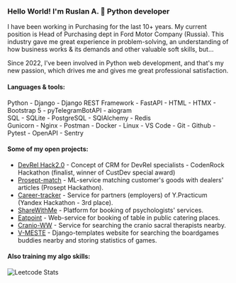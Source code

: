 ### Hello World! I'm Ruslan A. 👋 Python developer
I have been working in Purchasing for the last 10+ years. My current position is Head of Purchasing dept in Ford Motor Company (Russia). This industry gave me great experience in problem-solving, an understanding of how business works & its demands and other valuable soft skills, but...

Since 2022, I've been involved in Python web development, and that's my new passion, which drives me and gives me great professional satisfaction.

#### Languages & tools:
Python - Django - Django REST Framework - FastAPI - HTML - HTMX - Bootstrap 5 - pyTelegramBotAPI - aiogram <br>
SQL - SQLite - PostgreSQL - SQlAlchemy - Redis <br>
Gunicorn - Nginx - Postman - Docker - Linux - VS Code - Git - Github - Pytest - OpenAPI - Sentry

#### Some of my open projects:
- [DevRel Hack2.0](https://github.com/DevRel-hack/backend) - Concept of CRM for DevRel specialists - CodenRock Hackathon (finalist, winner of CustDev special award)
- [Prosept-match](https://github.com/hackathone-prosept-team2/backend_django) - ML-service matching customer's goods with dealers' articles (Prosept Hackathon).
- [Career-tracker](https://github.com/yandex-hackathon-career-track/backend) - Service for partners (employers) of Y.Practicum (Yandex Hackathon - 3rd place).
- [ShareWithMe](https://github.com/services-psychologists-psychotherapists/backend) - Platform for booking of psychologists' services.
- [Eatpoint](https://github.com/finding-and-booking-tables-restaurants/eatpoint-backend) - Web-service for booking of table in public catering places.
- [Cranio-WW](https://github.com/Cranio-worldwide/backend) - Service for searching the cranio sacral therapists nearby.
- [V-MESTE](https://github.com/ratarov/V_MESTE_play) - Django-templates website for searching the boardgames buddies nearby and storing statistics of games.

#### Also training my algo skills:
![Leetcode Stats](https://leetcard.jacoblin.cool/ratarov?font=Roboto)
